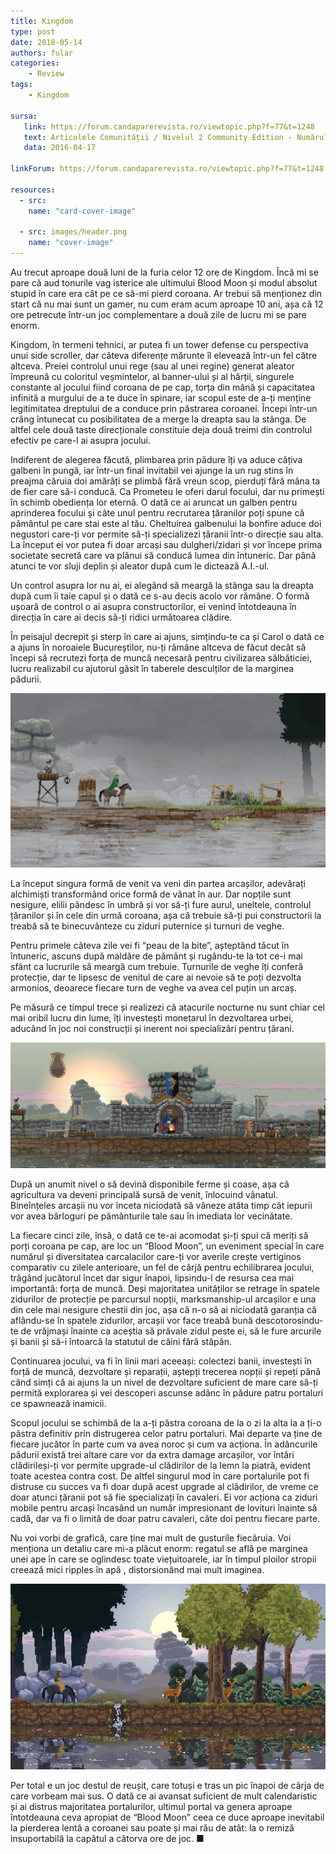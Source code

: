 ```yaml
---
title: Kingdom
type: post
date: 2018-05-14
authors: fular
categories:
    - Review
tags:
    - Kingdom

sursa:
   link: https://forum.candaparerevista.ro/viewtopic.php?f=77&t=1248
   text: Articolele Comunității / Nivelul 2 Community Edition - Numărul 1
   data: 2016-04-17

linkForum: https://forum.candaparerevista.ro/viewtopic.php?f=77&t=1248

resources:
  - src: 
    name: "card-cover-image"

  - src: images/header.png
    name: "cover-image"
---
```

Au trecut aproape două luni de la furia celor 12 ore de Kingdom. Încă mi se pare că aud tonurile vag isterice ale ultimului Blood Moon și modul absolut stupid în care era cât pe ce să-mi pierd coroana. Ar trebui să menționez din start că nu mai sunt un gamer, nu cum eram acum aproape 10 ani, așa că 12 ore petrecute într-un joc complementare a două zile de lucru mi se pare enorm. 

Kingdom, în termeni tehnici, ar putea fi un tower defense cu perspectiva unui side scroller, dar câteva diferențe mărunte îl elevează într-un fel către altceva. Preiei controlul unui rege (sau al unei regine) generat aleator împreună cu coloritul veșmintelor, al banner-ului și al hărții, singurele constante al jocului fiind coroana de pe cap, torța din mână și capacitatea infinită a murgului de a te duce în spinare, iar scopul este de a-ți menține legitimitatea dreptului de a conduce prin păstrarea coroanei. Începi într-un crâng întunecat cu posibilitatea de a merge la dreapta sau la stânga. De altfel cele două taste direcționale constituie deja două treimi din controlul efectiv pe care-l ai asupra jocului. 

Indiferent de alegerea făcută, plimbarea prin pădure îți va aduce câțiva galbeni în pungă, iar într-un final invitabil vei ajunge la un rug stins în preajma căruia doi amărâți se plimbă fără vreun scop, pierduți fără mâna ta de fier care să-i conducă. Ca Prometeu le oferi darul focului, dar nu primești în schimb obediența lor eternă. O dată ce ai aruncat un galben pentru aprinderea focului și câte unul pentru recrutarea țăranilor poți spune că pământul pe care stai este al tău. Cheltuirea galbenului la bonfire aduce doi negustori care-ți vor permite să-ți specializezi țăranii într-o direcție sau alta. La început ei vor putea fi doar arcași sau dulgheri/zidari și vor începe prima societate secretă care va plănui să conducă lumea din întuneric. Dar până atunci te vor sluji deplin și aleator după cum le dictează A.I.-ul. 

Un control asupra lor nu ai, ei alegând să meargă la stânga sau la dreapta după cum îi taie capul și o dată ce s-au decis acolo vor rămâne. O formă ușoară de control o ai asupra constructorilor, ei venind întotdeauna în direcția în care ai decis să-ți ridici următoarea clădire. 

În peisajul decrepit și sterp în care ai ajuns, simțindu-te ca și Carol o dată ce a ajuns în noroaiele Bucureștilor, nu-ți rămâne altceva de făcut decât să începi să recrutezi forța de muncă necesară pentru civilizarea sălbăticiei, lucru realizabil cu ajutorul găsit în taberele desculților de la marginea pădurii. 

![A plecat cu oastea şi n-a mai venit.](gallery/jealous.png)

La început singura formă de venit va veni din partea arcașilor, adevărați alchimiști transformând orice formă de vânat în aur. Dar nopțile sunt nesigure, elilii pândesc în umbră și vor să-ți fure aurul, uneltele, controlul țăranilor și în cele din urmă coroana, așa că trebuie să-ți pui constructorii la treabă să te binecuvânteze cu ziduri puternice și turnuri de veghe. 

Pentru primele câteva zile vei fi “peau de la bite”, așteptând tăcut în întuneric, ascuns după maldăre de pământ și rugându-te la tot ce-i mai sfânt ca lucrurile să meargă cum trebuie. Turnurile de veghe îți conferă protecție, dar te lipsesc de venitul de care ai nevoie să te poți dezvolta armonios, deoarece fiecare turn de veghe va avea cel puțin un arcaș. 

Pe măsură ce timpul trece și realizezi că atacurile nocturne nu sunt chiar cel mai oribil lucru din lume, îți investești monetarul în dezvoltarea urbei, aducând în joc noi construcții și inerent noi specializări pentru țărani. 

![Dar deschideţi poarta... Turcii mă-nconjor...](gallery/unspecified.png)

După un anumit nivel o să devină disponibile ferme și coase, așa că agricultura va deveni principală sursă de venit, înlocuind vânatul. Bineînțeles arcașii nu vor înceta niciodată să vâneze atâta timp cât iepurii vor avea bârloguri pe pământurile tale sau în imediata lor vecinătate. 

La fiecare cinci zile, însă, o dată ce te-ai acomodat și-ți spui că meriți să porți coroana pe cap, are loc un “Blood Moon”, un eveniment special în care numărul și diversitatea carcalacilor care-ți vor averile crește vertiginos comparativ cu zilele anterioare, un fel de cârjă pentru echilibrarea jocului, trăgând jucătorul încet dar sigur înapoi, lipsindu-l de resursa cea mai importantă: forța de muncă. Deși majoritatea unităților se retrage în spatele zidurilor de protecție pe parcursul nopții, marksmanship-ul arcașilor e una din cele mai nesigure chestii din joc, așa că n-o să ai niciodată garanția că aflându-se în spatele zidurilor, arcașii vor face treabă bună descotorosindu-te de vrăjmași înainte ca aceștia să prăvale zidul peste ei, să le fure arcurile și banii și să-i întoarcă la statutul de câini fără stăpân. 

Continuarea jocului, va fi în linii mari aceeași: colectezi banii, investești în forță de muncă, dezvoltare și reparații, aștepți trecerea nopții și repeți până când simți că ai ajuns la un nivel de dezvoltare suficient de mare care să-ți permită explorarea și vei descoperi ascunse adânc în pădure patru portaluri ce spawnează inamicii. 

Scopul jocului se schimbă de la a-ți păstra coroana de la o zi la alta la a ți-o păstra definitiv prin distrugerea celor patru portaluri. Mai departe va ține de fiecare jucător în parte cum va avea noroc și cum va acționa. În adâncurile pădurii există trei altare care vor da extra damage arcașilor, vor întări clădirileși-ți vor permite upgrade-ul clădirilor de la lemn la piatră, evident toate acestea contra cost. De altfel singurul mod în care portalurile pot fi distruse cu succes va fi doar după acest upgrade al clădirilor, de vreme ce doar atunci țăranii pot să fie specializați în cavaleri. Ei vor acționa ca ziduri mobile pentru arcași încasând un număr impresionant de lovituri înainte să cadă, dar va fi o limită de doar patru cavaleri, câte doi pentru fiecare parte.

Nu voi vorbi de grafică, care ține mai mult de gusturile fiecăruia. Voi menționa un detaliu care mi-a plăcut enorm: regatul se află pe marginea unei ape în care se oglindesc toate viețuitoarele, iar în timpul ploilor stropii creează mici ripples în apă , distorsionând mai mult imaginea. 

![Unde cură-n poale un râu mititel](gallery/tumblr_o0chgg4geO1qciqqno8_540.gif)

Per total e un joc destul de reușit, care totuși e tras un pic înapoi de cârja de care vorbeam mai sus. O dată ce ai avansat suficient de mult calendaristic și ai distrus majoritatea portalurilor, ultimul portal va genera aproape întotdeauna ceva apropiat de “Blood Moon” ceea ce duce aproape inevitabil la pierderea lentă a coroanei sau poate și mai rău de atât: la o remiză insuportabilă la capătul a câtorva ore de joc. ■